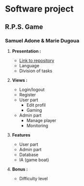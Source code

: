 # Software project

## R.P.S. Game

### Samuel Adone & Marie Dugoua



1. **Presentation :**

   - [Link to repository](https://github.com/RebornX10/b2-software)
   - Language
   - Division of tasks

   

2. **Views :**

   - Login/logout
   - Register
   - User part
     - Edit profil 
     - Gaming
   - Admin part
     - Manage player
     - Monitoring

   

3. **Features**

   - User part
   - Admin part
   - Database
   - IA (game boat)

   

4. **Bonus :**

   - Difficulty level

